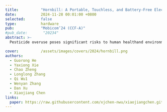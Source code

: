 ```yaml
---
title:          "Hornbill: A Portable, Touchless, and Battery-Free Electrochemical Bio-tag for Multi-pesticide Detection"
date:           2024-11-28 00:01:00 +0800
selected:       false
type:           hardware
pub:            "Mobicom’24 (CCF-A)"
#pub_date:       "20234"
abstract: >-
  Pesticide overuse poses significant risks to human healthand environmental integrity. Addressing the limitations ofexisting approaches, which struggle with the diversity ofpesticide compounds, portability issues, and environmentalsensitivity, this paper introduces Hornbill. A wireless andbattery-free electrochemical bio-tag that integrates the advantages of NFC technology with electrochemical biosensorsfor portable, precise, and touchless multi-pesticide detection.The basic idea of Hornbill is comparing the distinct electrochemical responses between a pair of biological receptorsand different pesticides to construct a unique set of featurefingerprints to make multi-pesticide sensing feasible. To incorporate this idea within small NFC tags, we reengineer theelectrochemical sensor, spanning the antenna to the voltageregulator. Additionally, to improve the system’s sensitivityand environmental robustness, we carefully design the electrodes by combining microelectrode technology and materials science. Experiments with 9 different pesticides show thatHornbill achieves a mean accuracy of 93% in different concentration environments and its sensitivity and robustnesssurpass that of commercial electrochemical sensors.

cover:          /assets/images/covers/2024/hornbill.png
authors:
  - Guorong He
  - Yaxiong Xie
  - Chao Zheng
  - Longlong Zhang
  - Qi Wu1
  - Wenyan Zhang
  - Dan Xu
  - Xiaojiang Chen
links:
  paper: https://raw.githubusercontent.com/xjchen-nwu/xiaojiangchen.github.io/main/paper/2024/Hornbill.pdf
---
```

